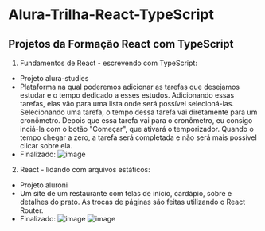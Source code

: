 # Alura-Trilha-React-TypeScript

## Projetos da Formação React com TypeScript

1. Fundamentos de React - escrevendo com TypeScript:
  - Projeto alura-studies
  - Plataforma na qual poderemos adicionar as tarefas que desejamos estudar e o tempo dedicado a esses estudos. Adicionando essas tarefas, elas vão para uma lista onde será possível selecioná-las. Selecionando uma tarefa, o tempo dessa tarefa vai diretamente para um cronômetro. Depois que essa tarefa vai para o cronômetro, eu consigo inciá-la com o botão "Começar", que ativará o temporizador. Quando o tempo chegar a zero, a tarefa será completada e não será mais possível clicar sobre ela.
  - Finalizado:
  ![image](https://user-images.githubusercontent.com/68357388/164280439-70142db6-f00b-4830-9bc8-0a85c3db0961.png)
2. React - lidando com arquivos estáticos:
  - Projeto aluroni
  - Um site de um restaurante com telas de início, cardápio, sobre e detalhes do prato. As trocas de páginas são feitas utilizando o React Router.
  - Finalizado:
![image](https://user-images.githubusercontent.com/68357388/165309429-c8a20c08-7eb8-4d2c-bbaf-54273c609d59.png)
![image](https://user-images.githubusercontent.com/68357388/164815565-541430fc-e655-47f2-bdad-d35bd33a130c.png)

